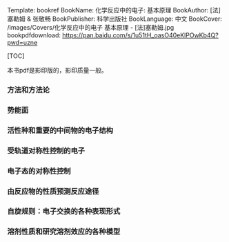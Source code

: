 Template: bookref
BookName: 化学反应中的电子: 基本原理
BookAuthor: [法]塞勒姆 & 张敬畅
BookPublisher: 科学出版社
BookLanguage: 中文
BookCover: /images/Covers/化学反应中的电子 基本原理 - [法]塞勒姆.jpg
bookpdfdownload: https://pan.baidu.com/s/1u51tH_oasO40eKlPOwKb4Q?pwd=uzne 

[TOC]

本书pdf是影印版的，影印质量一般。

### 方法和方法论

### 势能面

### 活性种和重要的中间物的电子结构

### 受轨道对称性控制的电子

### 电子态的对称性控制

### 由反应物的性质预测反应途径

### 自旋规则：电子交换的各种表现形式

### 溶剂性质和研究溶剂效应的各种模型

